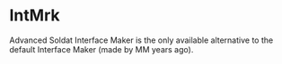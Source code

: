 # IntMrk

Advanced Soldat Interface Maker is the only available alternative to the default Interface Maker (made by MM years ago).
